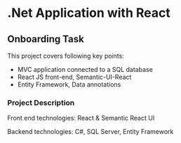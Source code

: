 # .Net Application with React

## Onboarding Task

This project covers following key points:

- MVC application connected to a SQL database 
- React JS front-end, Semantic-UI-React
- Entity Framework, Data annotations

### Project Description

Front end technologies: React & Semantic React UI

Backend technologies: C#, SQL Server, Entity Framework






